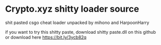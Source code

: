 # Crypto.xyz shitty loader source
shit pasted csgo cheat loader unpacked by mihono and HarpoonHarry

if you want to try this shitty paste, download shitty paste.dll on this github or download here https://bit.ly/3ycb82q
